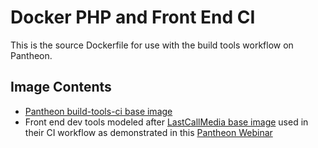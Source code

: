 # Docker PHP and Front End CI

This is the source Dockerfile for use with the build tools workflow on Pantheon.

## Image Contents

 - [Pantheon build-tools-ci base image](https://github.com/pantheon-systems/docker-build-tools-ci)
 - Front end dev tools modeled after [LastCallMedia base image](https://github.com/LastCallMedia/PHP-Docker/blob/master/php71/Dockerfile.dev) used in their CI workflow as demonstrated in this [Pantheon Webinar](https://pantheon.io/resources/continuous-integration-teams-webinar)
